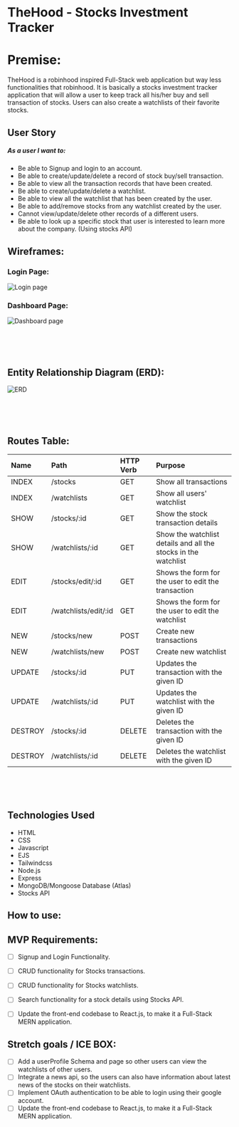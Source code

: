 # TheHood - Stocks Investment Tracker


# Premise:
TheHood is a robinhood inspired Full-Stack web application but way less functionalities that robinhood. It is basically a stocks investment tracker application that will allow a user to keep track all his/her buy and sell transaction of stocks. Users can also create a watchlists of their favorite stocks.


## User Story

##### As a user I want to:

- Be able to Signup and login to an account.
- Be able to create/update/delete a record of stock buy/sell transaction.
- Be able to view all the transaction records that have been created.
- Be able to create/update/delete a watchlist.
- Be able to view all the watchlist that has been created by the user.
- Be able to add/remove stocks from any watchlist created by the user.
- Cannot view/update/delete other records of a different users.
- Be able to look up a specific stock that user is interested to learn more about the company. (Using stocks API)


## Wireframes:

### Login Page:
![Login page](https://user-images.githubusercontent.com/42398487/173120701-8999b8cd-8b5a-49af-96df-4c3833b6d921.png)



### Dashboard Page:
![Dashboard page](https://user-images.githubusercontent.com/42398487/173123139-6cfa67d1-2b89-4bff-9fc8-0f4a712a6717.png)





<br/>
<br/>
<br/>

## Entity Relationship Diagram (ERD):

![ERD](https://user-images.githubusercontent.com/42398487/173120149-16b60d49-4697-4aa9-a17b-93f2babc60df.png)


<br/>
<br/>
<br/>

## Routes Table:
|Name  |Path   |HTTP Verb |Purpose|
|:----|:-----|:--------|:-----|
|INDEX |/stocks|GET       |Show all transactions|
|INDEX |/watchlists|GET       |Show all users' watchlist|
|SHOW |/stocks/:id|GET       |Show the stock transaction details|
|SHOW |/watchlists/:id|GET       |Show the watchlist details and all the stocks in the watchlist|
|EDIT |/stocks/edit/:id|GET    |Shows the form for the user to edit the transaction|
|EDIT |/watchlists/edit/:id|GET    |Shows the form for the user to edit the watchlist|
|NEW |/stocks/new|POST    |Create new transactions|
|NEW |/watchlists/new|POST    |Create new watchlist|
|UPDATE |/stocks/:id|PUT    |Updates the transaction with the given ID|
|UPDATE |/watchlists/:id|PUT    |Updates the watchlist with the given ID|
|DESTROY |/stocks/:id|DELETE    |Deletes the transaction with the given ID|
|DESTROY |/watchlists/:id|DELETE    |Deletes the watchlist with the given ID|


<br/>
<br/>
<br/>

## Technologies Used

- HTML
- CSS
- Javascript
- EJS
- Tailwindcss
- Node.js
- Express
- MongoDB/Mongoose Database (Atlas)
- Stocks API

## How to use:



## MVP Requirements:

- [ ] Signup and Login Functionality.
- [ ] CRUD functionality for Stocks transactions.
- [ ] CRUD functionality for Stocks watchlists.
- [ ] Search functionality for a stock details using Stocks API.
- [ ] Update the front-end codebase to React.js, to make it a Full-Stack MERN application.


## Stretch goals / ICE BOX:

- [ ] Add a userProfile Schema and page so other users can view the watchlists of other users.
- [ ] Integrate a news api, so the users can also have information about latest news of the stocks on their watchlists.
- [ ] Implement OAuth authentication to be able to login using their google account.
- [ ] Update the front-end codebase to React.js, to make it a Full-Stack MERN application.
